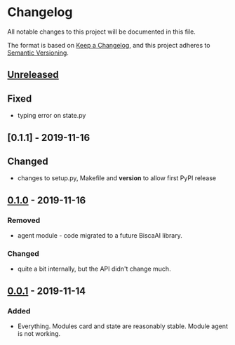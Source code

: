 # Changelog
All notable changes to this project will be documented in this file.

The format is based on [Keep a Changelog](https://keepachangelog.com/en/1.0.0/),
and this project adheres to [Semantic Versioning](https://semver.org/spec/v2.0.0.html).

## [Unreleased]
## Fixed
- typing error on state.py

## [0.1.1] - 2019-11-16
## Changed
- changes to setup.py, Makefile and __version__ to allow first PyPI release

## [0.1.0] - 2019-11-16
### Removed
- agent module - code migrated to a future BiscaAI library.

### Changed
- quite a bit internally, but the API didn't change much.

## [0.0.1] - 2019-11-14
### Added
- Everything. Modules card and state are reasonably stable. Module agent is not working.

[Unreleased]: https://github.com/NunoMCSilva/libbisca/compare/v1.0.0...HEAD
[0.1.0]: https://github.com/NunoMCSilva/libbisca/compare/v0.1.0...v0.1.1
[0.1.0]: https://github.com/NunoMCSilva/libbisca/compare/v0.0.1...v0.1.0
[0.0.1]: https://github.com/NunoMCSilva/libbisca/releases/tag/v0.0.1
